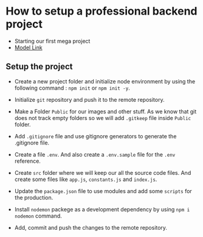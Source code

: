 # How to setup a professional backend project

- Starting our first mega project
- [Model Link](https://app.eraser.io/workspace/YtPqZ1VogxGy1jzIDkzj)


## Setup the project

- Create a new project folder and initialize node environment by using the following command : `npm init` or `npm init -y`.

- Initialize `git` repository and push it to the remote repository.

- Make a Folder `Public` for our images and other stuff. As we know that git does not track empty folders so we will add `.gitkeep` file inside `Public` folder.

- Add `.gitignore` file and use gitignore generators to generate the .gitignore file.

- Create a file `.env`. And also create a `.env.sample` file for the `.env` reference.

- Create `src` folder where we will keep our all the source code files. And create some files like `app.js`, `constants.js` and `index.js`.

- Update the `package.json` file to use modules and add some `scripts` for the production.

- Install `nodemon` packege as a development dependency by using `npm i nodemon` command.

- Add, commit and push the changes to the remote repository.